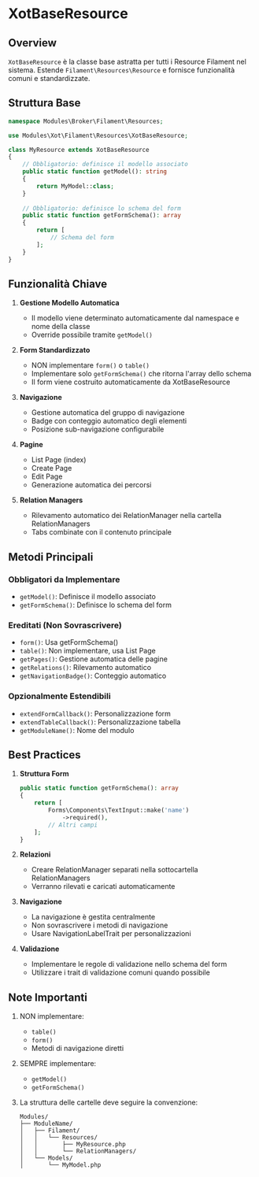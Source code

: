 # XotBaseResource

## Overview
`XotBaseResource` è la classe base astratta per tutti i Resource Filament nel sistema. Estende `Filament\Resources\Resource` e fornisce funzionalità comuni e standardizzate.

## Struttura Base

```php
namespace Modules\Broker\Filament\Resources;

use Modules\Xot\Filament\Resources\XotBaseResource;

class MyResource extends XotBaseResource
{
    // Obbligatorio: definisce il modello associato
    public static function getModel(): string
    {
        return MyModel::class;
    }
    
    // Obbligatorio: definisce lo schema del form
    public static function getFormSchema(): array
    {
        return [
            // Schema del form
        ];
    }
}
```

## Funzionalità Chiave

1. **Gestione Modello Automatica**
   - Il modello viene determinato automaticamente dal namespace e nome della classe
   - Override possibile tramite `getModel()`

2. **Form Standardizzato**
   - NON implementare `form()` o `table()`
   - Implementare solo `getFormSchema()` che ritorna l'array dello schema
   - Il form viene costruito automaticamente da XotBaseResource

3. **Navigazione**
   - Gestione automatica del gruppo di navigazione
   - Badge con conteggio automatico degli elementi
   - Posizione sub-navigazione configurabile

4. **Pagine**
   - List Page (index)
   - Create Page
   - Edit Page
   - Generazione automatica dei percorsi

5. **Relation Managers**
   - Rilevamento automatico dei RelationManager nella cartella RelationManagers
   - Tabs combinate con il contenuto principale

## Metodi Principali

### Obbligatori da Implementare
- `getModel()`: Definisce il modello associato
- `getFormSchema()`: Definisce lo schema del form

### Ereditati (Non Sovrascrivere)
- `form()`: Usa getFormSchema()
- `table()`: Non implementare, usa List Page
- `getPages()`: Gestione automatica delle pagine
- `getRelations()`: Rilevamento automatico
- `getNavigationBadge()`: Conteggio automatico

### Opzionalmente Estendibili
- `extendFormCallback()`: Personalizzazione form
- `extendTableCallback()`: Personalizzazione tabella
- `getModuleName()`: Nome del modulo

## Best Practices

1. **Struttura Form**
   ```php
   public static function getFormSchema(): array
   {
       return [
           Forms\Components\TextInput::make('name')
               ->required(),
           // Altri campi
       ];
   }
   ```

2. **Relazioni**
   - Creare RelationManager separati nella sottocartella RelationManagers
   - Verranno rilevati e caricati automaticamente

3. **Navigazione**
   - La navigazione è gestita centralmente
   - Non sovrascrivere i metodi di navigazione
   - Usare NavigationLabelTrait per personalizzazioni

4. **Validazione**
   - Implementare le regole di validazione nello schema del form
   - Utilizzare i trait di validazione comuni quando possibile

## Note Importanti

1. NON implementare:
   - `table()`
   - `form()`
   - Metodi di navigazione diretti

2. SEMPRE implementare:
   - `getModel()`
   - `getFormSchema()`

3. La struttura delle cartelle deve seguire la convenzione:
   ```
   Modules/
   ├── ModuleName/
   │   ├── Filament/
   │   │   └── Resources/
   │   │       ├── MyResource.php
   │   │       └── RelationManagers/
   │   └── Models/
   │       └── MyModel.php
   ``` 